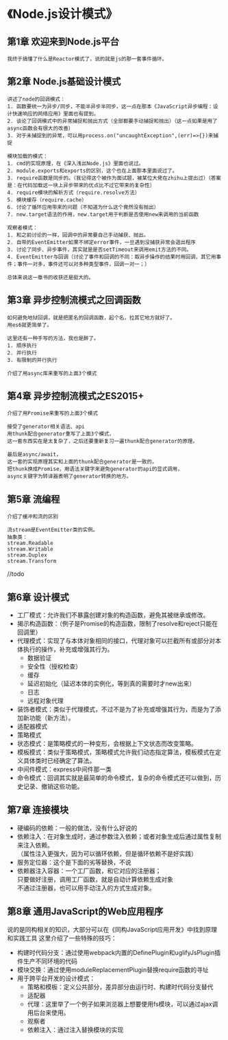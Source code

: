 # 《Node.js设计模式》

## 第1章 欢迎来到Node.js平台

```
我终于搞懂了什么是Reactor模式了，说的就是js的那一套事件循环。
```

## 第2章 Node.js基础设计模式

```
讲述了node的回调模式：
1. 函数要统一为异步/同步，不能半异步半同步，这一点在那本《JavaScript异步编程：设计快速响应的网络应用》里面也有提到。
2. 谈论了回调模式中的异常捕捉和抛出方式（全部都要手动捕捉和抛出）（这一点如果是用了async函数会有很大的改善）
3. 对于未捕捉到的异常，可以用process.on("uncaughtException",(err)=>{})来捕捉

模块加载的模式：
1. cmd的实现原理，在《深入浅出Node.js》里面也说过。
2. module.exports和exports的区别，这个也在上面那本里面说过了。
3. require函数是同步的。（我记得这个被作为面试题，被某位大佬在zhihu上提出过）（答案是：在代码加载这一块上异步带来的优点比不过它带来的复杂性）
4. require模块的解析方式（require.resolve方法）
5. 模块缓存（require.cache）
6. 讨论了循环应用带来的问题（不知道为什么这个竟然没有抛出）
7. new.target语法的作用，new.target用于判断是否使用new来调用的当前函数

观察者模式：
1. 和之前讨论的一样，回调中的异常要自己手动捕获、抛出。
2. 自带的EventEmitter如果不绑定error事件，一旦遇到没捕获异常会退出程序
3. 讨论了同步、异步事件，其实就是是否setTimeout来调用emit方法的不同。
4. EventEmitter与回调（讨论了事件和回调的不同：取异步操作的结果时用回调，其它用事件；事件一对多，事件还可以对多种类型事件，回调一对一；）
```

```
总体来说这一章书的收获还是挺大的。
```

## 第3章 异步控制流模式之回调函数

```
如何避免地狱回调，就是把匿名的回调函数，起个名，拉其它地方就好了。
用es6就更简单了。

这里还有一种手写的方法，我也是醉了。
1. 顺序执行
2. 并行执行
3. 有限制的并行执行

介绍了用async库来重写的上面3个模式
```

## 第4章 异步控制流模式之ES2015+

```
介绍了用Promise来重写的上面3个模式

接受了generator相关语法、api
用thunk配合generator重写了上面3个模式，
这一套东西实在是太复杂了，之后还要重新复习一遍thunk配合generator的原理。

最后是async/await，
这一套的实现原理其实和上面的thunk配合generator是一致的，
把thunk换成Promise，用语法关键字来避免generator的api的显式调用，
async关键字为转译器表明了generator转换的地方。
```

## 第5章 流编程
```
介绍了缓冲和流的区别

流stream是EventEmitter类的实例。
抽象类：
stream.Readable
stream.Writable
stream.Duplex
stream.Transform
```
//todo

## 第6章 设计模式
* 工厂模式：允许我们不暴露创建对象的构造函数，避免其被继承或修改。
* 揭示构造函数：（例子是Promise的构造函数，限制了resolve和reject只能在回调里）
* 代理模式：实现了与本体对象相同的接口，代理对象可以拦截所有或部分对本体执行的操作，补充或增强其行为。
    * 数据验证
    * 安全性（授权检查）
    * 缓存
    * 延迟初始化（延迟本体的实例化，等到真的需要时才new出来）
    * 日志
    * 远程对象代理
* 装饰者模式：类似于代理模式，不过不是为了补充或增强其行为，而是为了添加新功能（新方法）。
* 适配器模式
* 策略模式
* 状态模式：是策略模式的一种变形，会根据上下文状态而改变策略。
* 模板模式：类似于策略模式，策略模式允许我们动态指定算法，模板模式在定义具体类时已经确定了算法。
* 中间件模式：express中间件那一类
* 命令模式：回调其实就是最简单的命令模式，复杂的命令模式还可以做到，历史记录、撤销这些功能。

## 第7章 连接模块
* 硬编码的依赖：一般的做法，没有什么好说的
* 依赖注入：在对象生成时，通过参数注入依赖；或者对象生成后通过属性复制来注入依赖。<br>
（属性注入更强大，因为可以循环依赖，但是循环依赖不是好实践）
* 服务定位器：这个是下面的劣等替换，不说
* 依赖器注入容器：一个工厂函数，和它对应的注册器；<br>
只要做好注册，调用工厂函数，就是自动计算依赖生成对象<br>
不通过注册器，也可以用手动注入的方式生成对象。

## 第8章 通用JavaScript的Web应用程序
说的是同构相关的知识，大部分可以在《同构JavaScript应用开发》中找到原理和实践工具
这里介绍了一些特殊的技巧：
* 构建时代码分支：通过使用webpack内置的DefinePlugin和uglifyJsPlugin插件生产不同环境的代码
* 模块交换：通过使用moduleReplacementPlugin替换require函数的寻址
* 用于跨平台开发的设计模式：
    * 策略和模板：定义公共部分，差异部分由运行时、构建时代码分支替代
    * 适配器
    * 代理：这里举了一个例子如果浏览器上想要使用fs模块，可以通过ajax调用后台来使用。
    * 观察者
    * 依赖注入：通过注入替换模块的实现